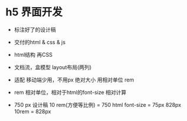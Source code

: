 # h5 界面开发

- 标注好了的设计稿
- 交付的html & css & js
- html结构 再CSS
- 文档流，盒模型 layout布局(两列)
- 适配
  移动端少用，不用px 绝对大小
  用相对单位 rem

- rem
  相对单位，相对于html的font-size 相对计算

- 750 px 设计稿 
  10 rem(方便等比例) = 750 html font-size = 75px
  828px 10rem = 828px